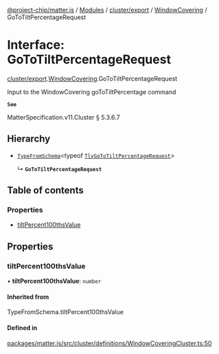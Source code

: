[@project-chip/matter.js](../README.md) / [Modules](../modules.md) / [cluster/export](../modules/cluster_export.md) / [WindowCovering](../modules/cluster_export.WindowCovering.md) / GoToTiltPercentageRequest

# Interface: GoToTiltPercentageRequest

[cluster/export](../modules/cluster_export.md).[WindowCovering](../modules/cluster_export.WindowCovering.md).GoToTiltPercentageRequest

Input to the WindowCovering goToTiltPercentage command

**`See`**

MatterSpecification.v11.Cluster § 5.3.6.7

## Hierarchy

- [`TypeFromSchema`](../modules/tlv_export.md#typefromschema)\<typeof [`TlvGoToTiltPercentageRequest`](../modules/cluster_export.WindowCovering.md#tlvgototiltpercentagerequest)\>

  ↳ **`GoToTiltPercentageRequest`**

## Table of contents

### Properties

- [tiltPercent100thsValue](cluster_export.WindowCovering.GoToTiltPercentageRequest.md#tiltpercent100thsvalue)

## Properties

### tiltPercent100thsValue

• **tiltPercent100thsValue**: `number`

#### Inherited from

TypeFromSchema.tiltPercent100thsValue

#### Defined in

[packages/matter.js/src/cluster/definitions/WindowCoveringCluster.ts:50](https://github.com/project-chip/matter.js/blob/6d3b6a5d957d88a9231d6ecab4bb41f8133112be/packages/matter.js/src/cluster/definitions/WindowCoveringCluster.ts#L50)
